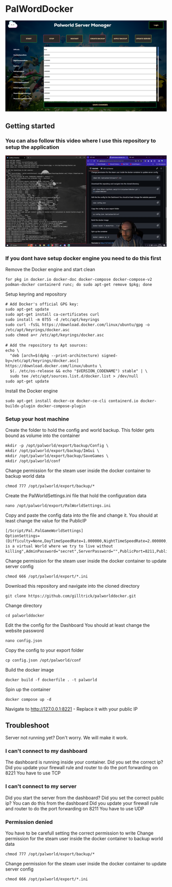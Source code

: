 # PalWordDocker

![Dashboard](https://github.com/gilltrick/palworlddocker/blob/main/palsp/website/static/image/dashboard.png?raw=true)

## Getting started

### You can also follow this video where I use this repository to setup the application

[![Watch the video](https://github.com/gilltrick/palworlddocker/blob/main/palsp/website/static/image/video_thumb.png?raw=true)](https://youtu.be/YNfrqhKPGNc)



### If you dont have setup docker engine you need to do this first

Remove the Docker engine and start clean
```shell
for pkg in docker.io docker-doc docker-compose docker-compose-v2 podman-docker containerd runc; do sudo apt-get remove $pkg; done
```

Setup keyring and repository
```shell
# Add Docker's official GPG key:
sudo apt-get update
sudo apt-get install ca-certificates curl
sudo install -m 0755 -d /etc/apt/keyrings
sudo curl -fsSL https://download.docker.com/linux/ubuntu/gpg -o /etc/apt/keyrings/docker.asc
sudo chmod a+r /etc/apt/keyrings/docker.asc

# Add the repository to Apt sources:
echo \
  "deb [arch=$(dpkg --print-architecture) signed-by=/etc/apt/keyrings/docker.asc] https://download.docker.com/linux/ubuntu \
  $(. /etc/os-release && echo "$VERSION_CODENAME") stable" | \
  sudo tee /etc/apt/sources.list.d/docker.list > /dev/null
sudo apt-get update
```

Install the Docker engine
```shell
sudo apt-get install docker-ce docker-ce-cli containerd.io docker-buildx-plugin docker-compose-plugin
```

### Setup your host machine
Create the folder to hold the config and world backup. This folder gets bound as volume into the container
```shell
mkdir -p /opt/palworld/export/backup/Config \
mkdir /opt/palworld/export/backup/ImGui \
mkdir /opt/palworld/export/backup/SaveGames \
mkdir /opt/palworld/conf
```
Change permission for the steam user inside the docker container to backup world data
```shell
chmod 777 /opt/palworld/export/backup/*
```
Create the PalWorldSettings.ini file that hold the configuration data
```shell
nano /opt/palworld/export/PalWorldSettings.ini
```
Copy and paste the config data into the file and change it.
You should at least change the value for the PublicIP
```
[/Script/Pal.PalGameWorldSettings]
OptionSettings=(Difficulty=None,DayTimeSpeedRate=1.000000,NightTimeSpeedRate=2.000000,ExpRate=1.500000,PalCaptureRate=1.000000,PalSpawnNumRate=1.000000,PalDamageRateAttack=1.000000,PalDamageRateDefense=1.000000,PlayerDamageRateAttack=1.000000,PlayerDamageRateDefense=1.000000,PlayerStomachDecreaceRate=1.000000,PlayerStaminaDecreaceRate=1.000000,PlayerAutoHPRegeneRate=2.000000,PlayerAutoHpRegeneRateInSleep=4.000000,PalStomachDecreaceRate=0.500000,PalStaminaDecreaceRate=0.500000,PalAutoHPRegeneRate=2.000000,PalAutoHpRegeneRateInSleep=4.000000,BuildObjectDamageRate=1.000000,BuildObjectDeteriorationDamageRate=1.000000,CollectionDropRate=1.000000,CollectionObjectHpRate=1.000000,CollectionObjectRespawnSpeedRate=1.000000,EnemyDropItemRate=1.000000,DeathPenalty=1,bEnablePlayerToPlayerDamage=False,bEnableFriendlyFire=False,bEnableInvaderEnemy=True,bActiveUNKO=False,bEnableAimAssistPad=False,bEnableAimAssistKeyboard=False,DropItemMaxNum=3000,DropItemMaxNum_UNKO=100,BaseCampMaxNum=128,BaseCampWorkerMaxNum=15,DropItemAliveMaxHours=1.000000,bAutoResetGuildNoOnlinePlayers=False,AutoResetGuildTimeNoOnlinePlayers=72.000000,GuildPlayerMaxNum=32,PalEggDefaultHatchingTime=0.000000,WorkSpeedRate=1.000000,bIsMultiplay=True,bIsPvP=True,bCanPickupOtherGuildDeathPenaltyDrop=True,bEnableNonLoginPenalty=True,bEnableFastTravel=True,bIsStartLocationSelectByMap=True,bExistPlayerAfterLogout=False,bEnableDefenseOtherGuildPlayer=True,CoopPlayerMaxNum=12,ServerPlayerMaxNum=256,ServerName="Palworld",ServerDescription="This is a virtual World where we try to live without killing",AdminPassword="secret",ServerPassword="",PublicPort=8211,PublicIP="127.0.0.1",RCONEnabled=False,RCONPort=25575,Region="EU",bUseAuth=True,BanListURL="https://api.palworldgame.com/api/banlist.txt")
```
Change permission for the steam user inside the docker container to update server config
```shell
chmod 666 /opt/palworld/export/*.ini
```
Download this repository and navigate into the cloned directory
```shell
git clone https://github.com/gilltrick/palworlddocker.git
```
Change directory
```shell
cd palworlddocker
```
Edit the the config for the Dashboard
You should at least change the website password
```shell
nano config.json
```
Copy the config to your export folder
```shell
cp config.json /opt/palworld/conf
``` 
Build the docker image
```shell
docker build -f dockerfile . -t palworld
```
Spin up the container
```shell
docker compose up -d
```
Navigate to http://127.0.0.1:8221 - Replace it with your public IP

## Troubleshoot
Server not running yet? Don't worry. We will make it work.

### I can't connect to my dashboard
The dashboard is running inside your container. Did you set the correct ip?
Did you update your firewall rule and router to do the port forwarding on 8221
You have to use TCP

### I can't connect to my server
Did you start the server from the dashboard?
Did you set the correct public ip? You can do this from the dashboard
Did you update your firewall rule and router to do the port forwarding on 8211
You have to use UDP

### Permission denied
You have to be carefull setting the correct permission to write 
Change permission for the steam user inside the docker container to backup world data
```shell
chmod 777 /opt/palworld/export/backup/*
```
Change permission for the steam user inside the docker container to update server config
```shell
chmod 666 /opt/palworld/export/*.ini
```
